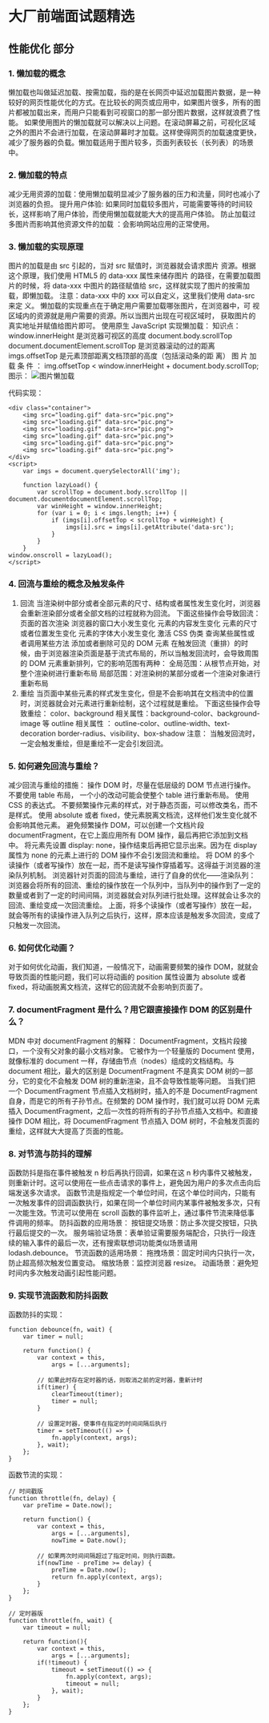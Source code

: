 # 大厂前端面试题精选

## 性能优化 部分

### 1. 懒加载的概念
懒加载也叫做延迟加载、按需加载，指的是在长网页中延迟加载图片数据，是一种较好的网页性能优化的方式。在比较长的网页或应用中，如果图片很多，所有的图片都被加载出来，而用户只能看到可视窗口的那一部分图片数据，这样就浪费了性能。
如果使用图片的懒加载就可以解决以上问题。在滚动屏幕之前，可视化区域之外的图片不会进行加载，在滚动屏幕时才加载。这样使得网页的加载速度更快，减少了服务器的负载。懒加载适用于图片较多，页面列表较长（长列表）的场景中。

### 2. 懒加载的特点
减少无用资源的加载：使用懒加载明显减少了服务器的压力和流量，同时也减小了浏览器的负担。
提升用户体验: 如果同时加载较多图片，可能需要等待的时间较长，这样影响了用户体验，而使用懒加载就能大大的提高用户体验。
防止加载过多图片而影响其他资源文件的加载 ：会影响网站应用的正常使用。

### 3. 懒加载的实现原理
图片的加载是由 src 引起的，当对 src 赋值时，浏览器就会请求图片
资源。根据这个原理，我们使用 HTML5 的 data-xxx 属性来储存图片
的路径，在需要加载图片的时候，将 data-xxx 中图片的路径赋值给
src，这样就实现了图片的按需加载，即懒加载。
注意：data-xxx 中的 xxx 可以自定义，这里我们使用 data-src 来定
义。
懒加载的实现重点在于确定用户需要加载哪张图片，在浏览器中，可
视区域内的资源就是用户需要的资源。所以当图片出现在可视区域时，
获取图片的真实地址并赋值给图片即可。
使用原生 JavaScript 实现懒加载：
知识点：
window.innerHeight 是浏览器可视区的高度
document.body.scrollTop
document.documentElement.scrollTop 是浏览器滚动的过的距离
imgs.offsetTop 是元素顶部距离文档顶部的高度（包括滚动条的距
离）
图 片 加 载 条 件 ： img.offsetTop < window.innerHeight +
document.body.scrollTop;
图示：
![图片懒加载](../assets/images/%E5%9B%BE%E7%89%87%E6%87%92%E5%8A%A0%E8%BD%BD.jpg)

代码实现：
```
<div class="container">
    <img src="loading.gif" data-src="pic.png">
    <img src="loading.gif" data-src="pic.png">
    <img src="loading.gif" data-src="pic.png">
    <img src="loading.gif" data-src="pic.png">
    <img src="loading.gif" data-src="pic.png">
    <img src="loading.gif" data-src="pic.png">
</div>
<script>
    var imgs = document.querySelectorAll('img');

    function lazyLoad() {
        var scrollTop = document.body.scrollTop || document.documentdocumentElement.scrollTop;
        var winHeight = window.innerHeight;
        for (var i = 0; i < imgs.length; i++) {
            if (imgs[i].offsetTop < scrollTop + winHeight) {
                imgs[i].src = imgs[i].getAttribute('data-src');
            }
        }
    }
window.onscroll = lazyLoad();
</script>
```

### 4. 回流与重绘的概念及触发条件
1. 回流
当渲染树中部分或者全部元素的尺寸、结构或者属性发生变化时，浏览器会重新渲染部分或者全部文档的过程就称为回流。
下面这些操作会导致回流：
页面的首次渲染
浏览器的窗口大小发生变化
元素的内容发生变化
元素的尺寸或者位置发生变化
元素的字体大小发生变化
激活 CSS 伪类
查询某些属性或者调用某些方法
添加或者删除可见的 DOM 元素
在触发回流（重排）的时候，由于浏览器渲染页面是基于流式布局的，所以当触发回流时，会导致周围的 DOM 元素重新排列，它的影响范围有两种：
全局范围：从根节点开始，对整个渲染树进行重新布局
局部范围：对渲染树的某部分或者一个渲染对象进行重新布局
2. 重绘
当页面中某些元素的样式发生变化，但是不会影响其在文档流中的位置时，浏览器就会对元素进行重新绘制，这个过程就是重绘。
下面这些操作会导致重绘：
color、background 相关属性：background-color、background-image 等
outline 相关属性 ： outline-color、outline-width、text-decoration
border-radius、visibility、box-shadow
注意： 当触发回流时，一定会触发重绘，但是重绘不一定会引发回流。

### 5. 如何避免回流与重绘？
减少回流与重绘的措施：
操作 DOM 时，尽量在低层级的 DOM 节点进行操作。
不要使用 table 布局， 一个小的改动可能会使整个 table 进行重新布局。
使用 CSS 的表达式。
不要频繁操作元素的样式，对于静态页面，可以修改类名，而不是样式。
使用 absolute 或者 fixed，使元素脱离文档流，这样他们发生变化就不会影响其他元素。
避免频繁操作 DOM，可以创建一个文档片段 documentFragment，在它上面应用所有 DOM 操作，最后再把它添加到文档中。
将元素先设置 display: none，操作结束后再把它显示出来。因为在 display 属性为 none 的元素上进行的 DOM 操作不会引发回流和重绘。
将 DOM 的多个读操作（或者写操作）放在一起，而不是读写操作穿插着写。这得益于浏览器的渲染队列机制。
浏览器针对页面的回流与重绘，进行了自身的优化——渲染队列：
浏览器会将所有的回流、重绘的操作放在一个队列中，当队列中的操作到了一定的数量或者到了一定的时间间隔，浏览器就会对队列进行批处理。这样就会让多次的回流、重绘变成一次回流重绘。
上面，将多个读操作（或者写操作）放在一起，就会等所有的读操作进入队列之后执行，这样，原本应该是触发多次回流，变成了只触发一次回流。

### 6. 如何优化动画？
对于如何优化动画，我们知道，一般情况下，动画需要频繁的操作 DOM，就就会导致页面的性能问题，我们可以将动画的 position 属性设置为 absolute 或者 fixed，将动画脱离文档流，这样它的回流就不会影响到页面了。

### 7. documentFragment 是什么？用它跟直接操作 DOM 的区别是什么？
MDN 中对 documentFragment 的解释：
DocumentFragment，文档片段接口，一个没有父对象的最小文档对象。
它被作为一个轻量版的 Document 使用，就像标准的 document 一样，存储由节点（nodes）组成的文档结构。与 document 相比，最大的区别是 DocumentFragment 不是真实 DOM 树的一部分，它的变化不会触发 DOM 树的重新渲染，且不会导致性能等问题。
当我们把一个 DocumentFragment 节点插入文档树时，插入的不是 DocumentFragment 自身，而是它的所有子孙节点。在频繁的 DOM 操作时，我们就可以将 DOM 元素插入 DocumentFragment，之后一次性的将所有的子孙节点插入文档中。和直接操作 DOM 相比，将 DocumentFragment 节点插入 DOM 树时，不会触发页面的重绘，这样就大大提高了页面的性能。

### 8. 对节流与防抖的理解
函数防抖是指在事件被触发 n 秒后再执行回调，如果在这 n 秒内事件又被触发，则重新计时。这可以使用在一些点击请求的事件上，避免因为用户的多次点击向后端发送多次请求。
函数节流是指规定一个单位时间，在这个单位时间内，只能有一次触发事件的回调函数执行，如果在同一个单位时间内某事件被触发多次，只有一次能生效。节流可以使用在 scroll 函数的事件监听上，通过事件节流来降低事件调用的频率。
防抖函数的应用场景：
按钮提交场景：防⽌多次提交按钮，只执⾏最后提交的⼀次。
服务端验证场景：表单验证需要服务端配合，只执⾏⼀段连续的输⼊事件的最后⼀次，还有搜索联想词功能类似场景请⽤ lodash.debounce。
节流函数的适⽤场景：
拖拽场景：固定时间内只执⾏⼀次，防⽌超⾼频次触发位置变动。
缩放场景：监控浏览器 resize。
动画场景：避免短时间内多次触发动画引起性能问题。

### 9. 实现节流函数和防抖函数
函数防抖的实现：
```
function debounce(fn, wait) {
    var timer = null;

    return function() {
        var context = this,
            args = [...arguments];

        // 如果此时存在定时器的话，则取消之前的定时器，重新计时
        if(timer) {
            clearTimeout(timer);
            timer = null;
        }

        // 设置定时器，使事件在指定的时间间隔后执行
        timer = setTimeout(() => {
            fn.apply(context, args);
        }, wait);
    };
}
```
函数节流的实现：
```
// 时间戳版
function throttle(fn, delay) {
    var preTime = Date.now();

    return function() {
        var context = this,
            args = [...arguments],
            nowTime = Date.now();

        // 如果两次时间间隔超过了指定时间，则执行函数。
        if(nowTime - preTime >= delay) {
            preTime = Date.now();
            return fn.apply(context, args);
        }
    };
}

// 定时器版
function throttle(fn, wait) {
    var timeout = null;

    return function(){
        var context = this,
            args = [...arguments];
        if(!timeout) {
            timeout = setTimeout(() => {
                fn.apply(context, args);
                timeout = null;
            }, wait);
        }
    };
}
```
